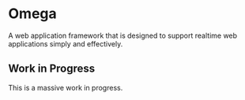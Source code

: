 # Omega

A web application framework that is designed to support realtime web applications simply and effectively.

## Work in Progress

This is a massive work in progress.